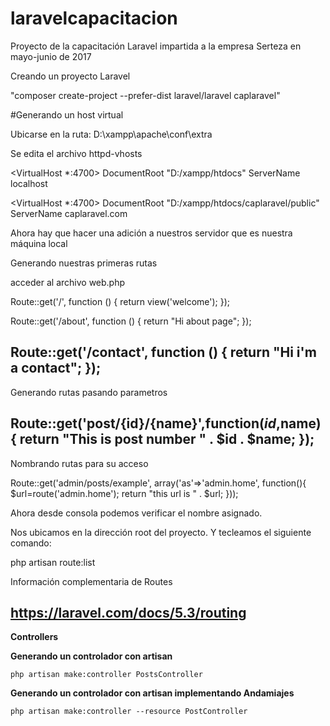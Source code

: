 # laravelcapacitacion
Proyecto de la capacitación Laravel impartida a la empresa Serteza en mayo-junio de 2017

Creando un proyecto Laravel

"composer create-project --prefer-dist laravel/laravel caplaravel"


#Generando un host virtual

Ubicarse en la ruta:
D:\xampp\apache\conf\extra

Se edita el archivo httpd-vhosts



<VirtualHost *:4700>
 DocumentRoot "D:/xampp/htdocs"
 ServerName localhost
</VirtualHost>

<VirtualHost *:4700>
 DocumentRoot "D:/xampp/htdocs/caplaravel/public"
 ServerName caplaravel.com
</VirtualHost>

Ahora hay que hacer una adición a nuestros servidor
que es nuestra máquina local

Generando nuestras primeras rutas

acceder al archivo web.php 

Route::get('/', function () {
    return view('welcome');
});


Route::get('/about', function () {
    return "Hi about page";
});

Route::get('/contact', function () {
    return "Hi i'm a contact";
});
-------------------------------
Generando rutas pasando parametros

Route::get('post/{id}/{name}',function($id,$name)
{
   return "This is post number " . $id . $name;
});
-------------------------------

Nombrando rutas para su acceso

Route::get('admin/posts/example',
    array('as'=>'admin.home', function(){
        $url=route('admin.home');
        return "this url is " . $url;
    }));

Ahora desde consola podemos verificar
el nombre asignado. 

Nos ubicamos en la dirección root del proyecto.
Y tecleamos el siguiente comando:

php artisan route:list

Información complementaria de Routes

https://laravel.com/docs/5.3/routing
----------------------------------------

<p><strong>Controllers</strong></p>
<p><strong>Generando un controlador con artisan</strong></p>
<code>php artisan make:controller PostsController</code>
<br/>
<p><strong>Generando un controlador con artisan implementando Andamiajes</strong></p>
<code>php artisan make:controller --resource PostController</code>
